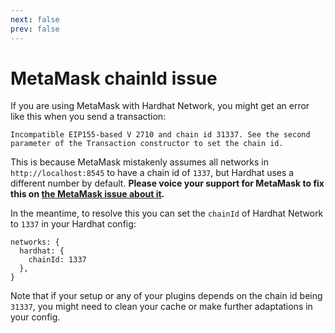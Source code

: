 ```yaml
---
next: false
prev: false
---
```


# MetaMask chainId issue

If you are using MetaMask with Hardhat Network, you might get an error like this when you send a transaction:

```
Incompatible EIP155-based V 2710 and chain id 31337. See the second parameter of the Transaction constructor to set the chain id.
```

This is because MetaMask mistakenly assumes all networks in `http://localhost:8545` to have a chain id of `1337`, but Hardhat uses a different number by default. **Please voice your support for MetaMask to fix this on [the MetaMask issue about it](https://github.com/MetaMask/metamask-extension/issues/10290).**

In the meantime, to resolve this you can set the `chainId` of Hardhat Network to `1337` in your Hardhat config:

```
networks: {
  hardhat: {
    chainId: 1337
  },
}
```

Note that if your setup or any of your plugins depends on the chain id being `31337`, you might need to clean your cache or make further adaptations in your config.
